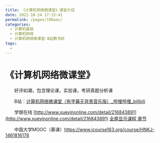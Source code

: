 ```yaml
---
title: 《计算机网络微课堂》课堂介绍
date: 2022-10-24 17:15:41
permalink: /pages/19baac/
categories:
  - 计算机基础
  - 计算机网络
  - 计算机网络微课堂-B站教书匠
tags:
  - 
---
```

# 《计算机网络微课堂》

　　好评如潮，包含理论课，实验课，考研真题分析课

　　B站：[计算机网络微课堂（有字幕无背景音乐版）_哔哩哔哩_bilibili](https://www.bilibili.com/video/BV1c4411d7jb)

　　学银在线 [http://www.xueyinonline.com/detail/216843891](http://www.xueyinonline.com/detail/216843891)   [全屏显示课程 章节](http://mooc1.xueyinonline.com/nodedetailcontroller/visitnodedetail?courseId=214389254&knowledgeId=346978048)

　　中国大学MOOC（慕课）https://www.icourse163.org/course/HNKJ-1461816178

　　‍
